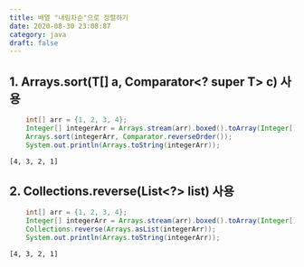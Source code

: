 ```yaml
---
title: 배열 "내림차순"으로 정렬하기
date: 2020-08-30 23:08:87
category: java
draft: false
---
```


## 1. Arrays.sort(T[] a, Comparator<? super T> c) 사용

```java
    int[] arr = {1, 2, 3, 4};
    Integer[] integerArr = Arrays.stream(arr).boxed().toArray(Integer[]::new);
    Arrays.sort(integerArr, Comparator.reverseOrder());
    System.out.println(Arrays.toString(integerArr));
```

```
[4, 3, 2, 1]
```


##  2. Collections.reverse(List<?> list) 사용

```java
    int[] arr = {1, 2, 3, 4};
    Integer[] integerArr = Arrays.stream(arr).boxed().toArray(Integer[]::new);
    Collections.reverse(Arrays.asList(integerArr));
    System.out.println(Arrays.toString(integerArr));
```

```
[4, 3, 2, 1]
```